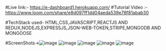 #Live link:-
https://e-dashboard1.herokuapp.com/
#Tutorial Video :-
https://www.loom.com/share/e8d097ff1dd04aeda539e78f81abab30

#TechStack used- HTML,CSS,JAVASCRIPT,REACTJS AND REDUX,NODEJS,EXPRESSJS,JSON-WEB-TOKEN,STRIPE,MONGODB AND MONGOOSE 

#ScreenShots->![image](https://user-images.githubusercontent.com/108413276/184545968-8d89e977-335f-48e2-ac35-174026f778fc.png)
![image](https://user-images.githubusercontent.com/108413276/184545980-db3755f5-52cd-4d2b-9e73-8580aaba4fbd.png)
![image](https://user-images.githubusercontent.com/108413276/184545993-d4c12364-f148-42ed-b1bf-12f0a52493e9.png)
![image](https://user-images.githubusercontent.com/108413276/184545996-57590d70-a0e6-42b4-adb3-4504302402e0.png)
![image](https://user-images.githubusercontent.com/108413276/184546004-c703579d-ca96-4a53-be55-cda7a4641814.png)


